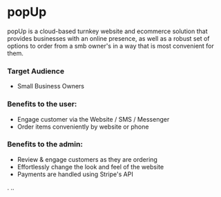 # popUp

popUp is a cloud-based turnkey website and ecommerce solution that provides businesses with an online presence, as well as a robust set of options to order from a smb owner's in a way that is most convenient for them.

### Target Audience

- Small Business Owners

### Benefits to the user:

- Engage customer via the Website / SMS / Messenger
- Order items conveniently by website or phone

### Benefits to the admin:

- Review & engage customers as they are ordering
- Effortlessly change the look and feel of the website
- Payments are handled using Stripe's API

.
..
